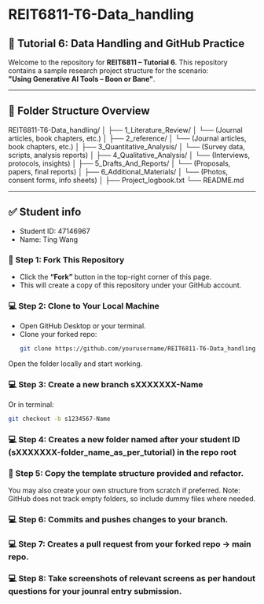 # REIT6811-T6-Data_handling

## 📘 Tutorial 6: Data Handling and GitHub Practice

Welcome to the repository for **REIT6811 – Tutorial 6**. This repository contains a sample research project structure for the scenario:  
**"Using Generative AI Tools – Boon or Bane"**.

---

## 📁 Folder Structure Overview

REIT6811-T6-Data_handling/
│
├── 1_Literature_Review/
│ └── (Journal articles, book chapters, etc.)
│
├── 2_reference/
│ └── (Journal articles, book chapters, etc.)
│
├── 3_Quantitative_Analysis/
│ └── (Survey data, scripts, analysis reports)
│
├── 4_Qualitative_Analysis/
│ └── (Interviews, protocols, insights)
│
├── 5_Drafts_And_Reports/
│ └── (Proposals, papers, final reports)
│
├── 6_Additional_Materials/
│ └── (Photos, consent forms, info sheets)
│
├── Project_logbook.txt
└── README.md


------------------------------------------------------------------------------------------------------------------

## ✅ Student info
- Student ID: 47146967
- Name: Ting Wang




### 🔁 Step 1: Fork This Repository
- Click the **“Fork”** button in the top-right corner of this page.
- This will create a copy of this repository under your GitHub account.

### 💻 Step 2: Clone to Your Local Machine
- Open GitHub Desktop or your terminal.
- Clone your forked repo:
  ```bash
  git clone https://github.com/yourusername/REIT6811-T6-Data_handling.git

Open the folder locally and start working.

### 💻 Step 3: Create a new branch sXXXXXXX-Name  
Or in terminal:  
```bash
git checkout -b s1234567-Name
```
### 💻 Step 4: Creates a new folder named after your student ID (sXXXXXXX-folder_name_as_per_tutorial) in the repo root
### 🔧 Step 5: Copy the template structure provided and refactor.
You may also create your own structure from scratch if preferred.
Note: GitHub does not track empty folders, so include dummy files where needed.
### 💻 Step 6: Commits and pushes changes to your branch.
### 💻 Step 7: Creates a pull request from your forked repo → main repo.
### 💻 Step 8: Take screenshots of relevant screens as per handout questions for your jounral entry submission.
